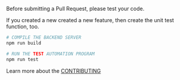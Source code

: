 Before submitting a Pull Request, please test your code. 

If you created a new created a new feature, then create the unit test function, too.

```bash
# COMPILE THE BACKEND SERVER
npm run build

# RUN THE TEST AUTOMATION PROGRAM
npm run test
```

Learn more about the [CONTRIBUTING](CONTRIBUTING.md)